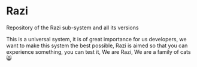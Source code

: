# Razi
Repository of the Razi sub-system and all its versions

This is a universal system, it is of great importance for us developers, we want to make this system the best possible, Razi is aimed so that you can experience something, you can test it, We are Razi, We are a family of cats😸
